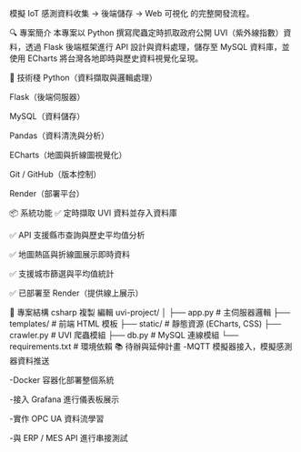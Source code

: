 模擬 IoT 感測資料收集 → 後端儲存 → Web 可視化 的完整開發流程。

🔍 專案簡介
本專案以 Python 撰寫爬蟲定時抓取政府公開 UVI（紫外線指數）資料，透過 Flask 後端框架進行 API 設計與資料處理，儲存至 MySQL 資料庫，並使用 ECharts 將台灣各地即時與歷史資料視覺化呈現。

🔧 技術棧
Python（資料擷取與邏輯處理）

Flask（後端伺服器）

MySQL（資料儲存）

Pandas（資料清洗與分析）

ECharts（地圖與折線圖視覺化）

Git / GitHub（版本控制）

Render（部署平台）

📦 系統功能
✅ 定時擷取 UVI 資料並存入資料庫

✅ API 支援縣市查詢與歷史平均值分析

✅ 地圖熱區與折線圖展示即時資料

✅ 支援城市篩選與平均值統計

✅ 已部署至 Render（提供線上展示）

📁 專案結構
csharp
複製
編輯
uvi-project/
│
├── app.py               # 主伺服器邏輯
├── templates/           # 前端 HTML 模板
├── static/              # 靜態資源 (ECharts, CSS)
├── crawler.py           # UVI 爬蟲模組
├── db.py                # MySQL 連線模組
└── requirements.txt     # 環境依賴
📚 待辦與延伸計畫
 -MQTT 模擬器接入，模擬感測器資料推送

 -Docker 容器化部署整個系統

 -接入 Grafana 進行儀表板展示

 -實作 OPC UA 資料流學習

 -與 ERP / MES API 進行串接測試
